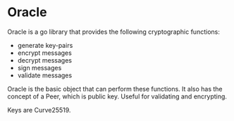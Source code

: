 # Oracle

Oracle is a go library that provides the following cryptographic functions:

- generate key-pairs
- encrypt messages
- decrypt messages
- sign messages
- validate messages

Oracle is the basic object that can perform these functions. It also has the concept of a Peer, which is public key. Useful for validating and encrypting.

Keys are Curve25519.

